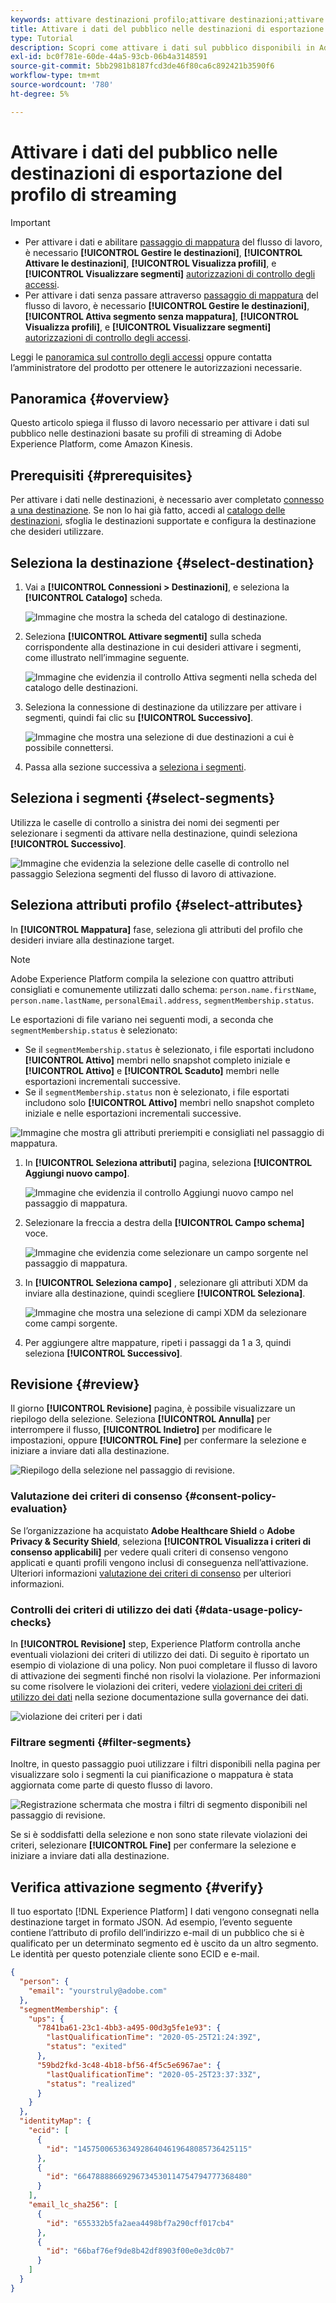 ```yaml
---
keywords: attivare destinazioni profilo;attivare destinazioni;attivare dati; attivare destinazioni e-mail marketing; attivare destinazioni archiviazione cloud
title: Attivare i dati del pubblico nelle destinazioni di esportazione del profilo di streaming
type: Tutorial
description: Scopri come attivare i dati sul pubblico disponibili in Adobe Experience Platform inviando segmenti a destinazioni basate su profili di streaming.
exl-id: bc0f781e-60de-44a5-93cb-06b4a3148591
source-git-commit: 5bb2981b8187fcd3de46f80ca6c892421b3590f6
workflow-type: tm+mt
source-wordcount: '780'
ht-degree: 5%

---
```


# Attivare i dati del pubblico nelle destinazioni di esportazione del profilo di streaming

>[!IMPORTANT]
> 
> * Per attivare i dati e abilitare [passaggio di mappatura](#mapping) del flusso di lavoro, è necessario **[!UICONTROL Gestire le destinazioni]**, **[!UICONTROL Attivare le destinazioni]**, **[!UICONTROL Visualizza profili]**, e **[!UICONTROL Visualizzare segmenti]** [autorizzazioni di controllo degli accessi](/help/access-control/home.md#permissions).
> * Per attivare i dati senza passare attraverso [passaggio di mappatura](#mapping) del flusso di lavoro, è necessario **[!UICONTROL Gestire le destinazioni]**, **[!UICONTROL Attiva segmento senza mappatura]**, **[!UICONTROL Visualizza profili]**, e **[!UICONTROL Visualizzare segmenti]** [autorizzazioni di controllo degli accessi](/help/access-control/home.md#permissions).
> 
> Leggi le [panoramica sul controllo degli accessi](/help/access-control/ui/overview.md) oppure contatta l’amministratore del prodotto per ottenere le autorizzazioni necessarie.

## Panoramica {#overview}

Questo articolo spiega il flusso di lavoro necessario per attivare i dati sul pubblico nelle destinazioni basate su profili di streaming di Adobe Experience Platform, come Amazon Kinesis.

## Prerequisiti {#prerequisites}

Per attivare i dati nelle destinazioni, è necessario aver completato [connesso a una destinazione](./connect-destination.md). Se non lo hai già fatto, accedi al [catalogo delle destinazioni](../catalog/overview.md), sfoglia le destinazioni supportate e configura la destinazione che desideri utilizzare.

## Seleziona la destinazione {#select-destination}

1. Vai a **[!UICONTROL Connessioni > Destinazioni]**, e seleziona la **[!UICONTROL Catalogo]** scheda.

   ![Immagine che mostra la scheda del catalogo di destinazione.](../assets/ui/activate-streaming-profile-destinations/catalog-tab.png)

1. Seleziona **[!UICONTROL Attivare segmenti]** sulla scheda corrispondente alla destinazione in cui desideri attivare i segmenti, come illustrato nell’immagine seguente.

   ![Immagine che evidenzia il controllo Attiva segmenti nella scheda del catalogo delle destinazioni.](../assets/ui/activate-streaming-profile-destinations/activate-segments-button.png)

1. Seleziona la connessione di destinazione da utilizzare per attivare i segmenti, quindi fai clic su **[!UICONTROL Successivo]**.

   ![Immagine che mostra una selezione di due destinazioni a cui è possibile connettersi.](../assets/ui/activate-streaming-profile-destinations/select-destination.png)

1. Passa alla sezione successiva a [seleziona i segmenti](#select-segments).

## Seleziona i segmenti {#select-segments}

Utilizza le caselle di controllo a sinistra dei nomi dei segmenti per selezionare i segmenti da attivare nella destinazione, quindi seleziona **[!UICONTROL Successivo]**.

![Immagine che evidenzia la selezione delle caselle di controllo nel passaggio Seleziona segmenti del flusso di lavoro di attivazione.](../assets/ui/activate-streaming-profile-destinations/select-segments.png)

## Seleziona attributi profilo {#select-attributes}

In **[!UICONTROL Mappatura]** fase, seleziona gli attributi del profilo che desideri inviare alla destinazione target.

>[!NOTE]
>
> Adobe Experience Platform compila la selezione con quattro attributi consigliati e comunemente utilizzati dallo schema: `person.name.firstName`, `person.name.lastName`, `personalEmail.address`, `segmentMembership.status`.

Le esportazioni di file variano nei seguenti modi, a seconda che `segmentMembership.status` è selezionato:
* Se il `segmentMembership.status` è selezionato, i file esportati includono **[!UICONTROL Attivo]** membri nello snapshot completo iniziale e **[!UICONTROL Attivo]** e **[!UICONTROL Scaduto]** membri nelle esportazioni incrementali successive.
* Se il `segmentMembership.status` non è selezionato, i file esportati includono solo **[!UICONTROL Attivo]** membri nello snapshot completo iniziale e nelle esportazioni incrementali successive.

![Immagine che mostra gli attributi preriempiti e consigliati nel passaggio di mappatura.](../assets/ui/activate-streaming-profile-destinations/attributes-default.png)

1. In **[!UICONTROL Seleziona attributi]** pagina, seleziona **[!UICONTROL Aggiungi nuovo campo]**.

   ![Immagine che evidenzia il controllo Aggiungi nuovo campo nel passaggio di mappatura.](../assets/ui/activate-streaming-profile-destinations/add-new-field.png)

1. Selezionare la freccia a destra della **[!UICONTROL Campo schema]** voce.

   ![Immagine che evidenzia come selezionare un campo sorgente nel passaggio di mappatura.](../assets/ui/activate-streaming-profile-destinations/select-schema-field.png)

1. In **[!UICONTROL Seleziona campo]** , selezionare gli attributi XDM da inviare alla destinazione, quindi scegliere **[!UICONTROL Seleziona]**.

   ![Immagine che mostra una selezione di campi XDM da selezionare come campi sorgente.](../assets/ui/activate-streaming-profile-destinations/target-field-page.png)


1. Per aggiungere altre mappature, ripeti i passaggi da 1 a 3, quindi seleziona **[!UICONTROL Successivo]**.

## Revisione {#review}

Il giorno **[!UICONTROL Revisione]** pagina, è possibile visualizzare un riepilogo della selezione. Seleziona **[!UICONTROL Annulla]** per interrompere il flusso, **[!UICONTROL Indietro]** per modificare le impostazioni, oppure **[!UICONTROL Fine]** per confermare la selezione e iniziare a inviare dati alla destinazione.

![Riepilogo della selezione nel passaggio di revisione.](/help/destinations/assets/ui/activate-streaming-profile-destinations/review.png)

### Valutazione dei criteri di consenso {#consent-policy-evaluation}

Se l’organizzazione ha acquistato **Adobe Healthcare Shield** o **Adobe Privacy &amp; Security Shield**, seleziona **[!UICONTROL Visualizza i criteri di consenso applicabili]** per vedere quali criteri di consenso vengono applicati e quanti profili vengono inclusi di conseguenza nell’attivazione. Ulteriori informazioni [valutazione dei criteri di consenso](/help/data-governance/enforcement/auto-enforcement.md#consent-policy-evaluation) per ulteriori informazioni.

### Controlli dei criteri di utilizzo dei dati {#data-usage-policy-checks}

In **[!UICONTROL Revisione]** step, Experience Platform controlla anche eventuali violazioni dei criteri di utilizzo dei dati. Di seguito è riportato un esempio di violazione di una policy. Non puoi completare il flusso di lavoro di attivazione dei segmenti finché non risolvi la violazione. Per informazioni su come risolvere le violazioni dei criteri, vedere [violazioni dei criteri di utilizzo dei dati](/help/data-governance/enforcement/auto-enforcement.md#data-usage-violation) nella sezione documentazione sulla governance dei dati.

![violazione dei criteri per i dati](../assets/common/data-policy-violation.png)

### Filtrare segmenti {#filter-segments}

Inoltre, in questo passaggio puoi utilizzare i filtri disponibili nella pagina per visualizzare solo i segmenti la cui pianificazione o mappatura è stata aggiornata come parte di questo flusso di lavoro.

![Registrazione schermata che mostra i filtri di segmento disponibili nel passaggio di revisione.](/help/destinations/assets/ui/activate-streaming-profile-destinations/filter-segments-review-step.gif)

Se si è soddisfatti della selezione e non sono state rilevate violazioni dei criteri, selezionare **[!UICONTROL Fine]** per confermare la selezione e iniziare a inviare dati alla destinazione.

## Verifica attivazione segmento {#verify}

Il tuo esportato [!DNL Experience Platform] I dati vengono consegnati nella destinazione target in formato JSON. Ad esempio, l’evento seguente contiene l’attributo di profilo dell’indirizzo e-mail di un pubblico che si è qualificato per un determinato segmento ed è uscito da un altro segmento. Le identità per questo potenziale cliente sono ECID e e-mail.

```json
{
  "person": {
    "email": "yourstruly@adobe.com"
  },
  "segmentMembership": {
    "ups": {
      "7841ba61-23c1-4bb3-a495-00d3g5fe1e93": {
        "lastQualificationTime": "2020-05-25T21:24:39Z",
        "status": "exited"
      },
      "59bd2fkd-3c48-4b18-bf56-4f5c5e6967ae": {
        "lastQualificationTime": "2020-05-25T23:37:33Z",
        "status": "realized"
      }
    }
  },
  "identityMap": {
    "ecid": [
      {
        "id": "14575006536349286404619648085736425115"
      },
      {
        "id": "66478888669296734530114754794777368480"
      }
    ],
    "email_lc_sha256": [
      {
        "id": "655332b5fa2aea4498bf7a290cff017cb4"
      },
      {
        "id": "66baf76ef9de8b42df8903f00e0e3dc0b7"
      }
    ]
  }
}
```
